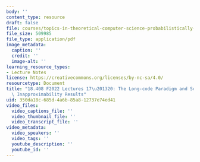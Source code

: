 ```yaml
---
body: ''
content_type: resource
draft: false
file: courses/topics-in-theoretical-computer-science-probabilistically-checkable-proofs/mit18_408f22_lec17-20.pdf
file_size: 509985
file_type: application/pdf
image_metadata:
  caption: ''
  credit: ''
  image-alt: ''
learning_resource_types:
- Lecture Notes
license: https://creativecommons.org/licenses/by-nc-sa/4.0/
resourcetype: Document
title: "18.408 F2022 Lectures 17\u201320: The Long-code Paradigm and Some Optimal\
  \ Inapproximability Results"
uid: 350da18c-685d-4a6b-85a8-12737e74ed41
video_files:
  video_captions_file: ''
  video_thumbnail_file: ''
  video_transcript_file: ''
video_metadata:
  video_speakers: ''
  video_tags: ''
  youtube_description: ''
  youtube_id: ''
---
```

